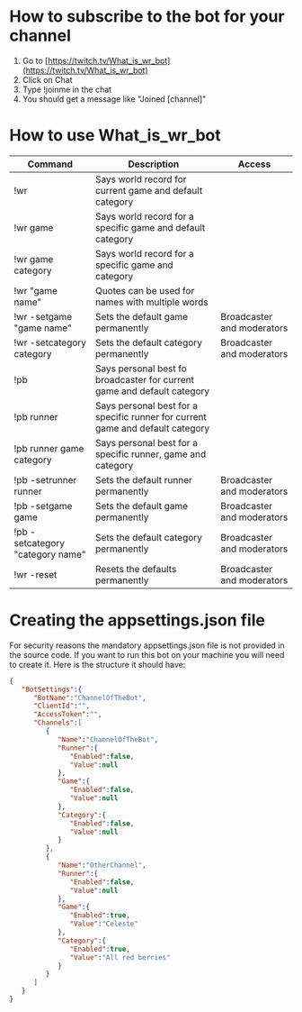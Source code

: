 # How to subscribe to the bot for your channel
1. Go to [https://twitch.tv/What_is_wr_bot](https://twitch.tv/What_is_wr_bot)
2. Click on Chat
3. Type !joinme in the chat
4. You should get a message like "Joined [channel]"

# How to use What_is_wr_bot
| Command | Description | Access |
| ----------- | ----------- | ----------- |
| !wr | Says world record for current game and default category |
| !wr game | Says world record for a specific game and default category |
| !wr game category | Says world record for a specific game and category |
| !wr "game name" | Quotes can be used for names with multiple words |
| !wr -setgame "game name" | Sets the default game permanently | Broadcaster and moderators |
| !wr -setcategory category | Sets the default category permanently | Broadcaster and moderators |
| !pb | Says personal best fo broadcaster for current game and default category |
| !pb runner | Says personal best for a specific runner for current game and default category |
| !pb runner game category | Says personal best for a specific runner, game and category |
| !pb -setrunner runner | Sets the default runner permanently | Broadcaster and moderators |
| !pb -setgame game | Sets the default game permanently | Broadcaster and moderators |
| !pb -setcategory "category name" | Sets the default category permanently | Broadcaster and moderators |
| !wr -reset | Resets the defaults permanently | Broadcaster and moderators |

# Creating the appsettings.json file
For security reasons the mandatory appsettings.json file is not provided in the source code. If you want to run this bot on your machine you will need to create it. Here is the structure it should have:
````json
{
   "BotSettings":{
      "BotName":"ChannelOfTheBot",
      "ClientId":"",
      "AccessToken":"",
      "Channels":[
         {
            "Name":"ChannelOfTheBot",
            "Runner":{
               "Enabled":false,
               "Value":null
            },
            "Game":{
               "Enabled":false,
               "Value":null
            },
            "Category":{
               "Enabled":false,
               "Value":null
            }
         },
         {
            "Name":"OtherChannel",
            "Runner":{
               "Enabled":false,
               "Value":null
            },
            "Game":{
               "Enabled":true,
               "Value":"Celeste"
            },
            "Category":{
               "Enabled":true,
               "Value":"All red berries"
            }
         }
      ]
   }
}
````